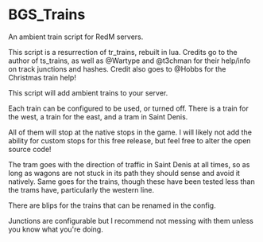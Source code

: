 # BGS_Trains
An ambient train script for RedM servers.

This script is a resurrection of tr_trains, rebuilt in lua.
Credits go to the author of ts_trains, as well as @Wartype and @t3chman for their help/info on track junctions and hashes.
Credit also goes to @Hobbs for the Christmas train help!

This script will add ambient trains to your server.

Each train can be configured to be used, or turned off.
There is a train for the west, a train for the east, and a tram in Saint Denis.

All of them will stop at the native stops in the game. I will likely not add the ability for custom stops for this free release, but feel free to alter the open source code!

The tram goes with the direction of traffic in Saint Denis at all times, so as long as wagons are not stuck in its path they should sense and avoid it natively.
Same goes for the trains, though these have been tested less than the trams have, particularly the western line.

There are blips for the trains that can be renamed in the config.

Junctions are configurable but I recommend not messing with them unless you know what you're doing.

